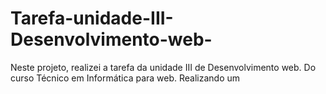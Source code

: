 # Tarefa-unidade-III-Desenvolvimento-web-
Neste projeto, realizei a tarefa da unidade III de Desenvolvimento web. Do curso Técnico em Informática para web. Realizando um
